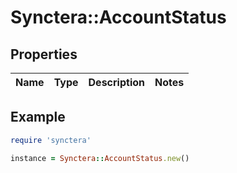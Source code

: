 # Synctera::AccountStatus

## Properties

| Name | Type | Description | Notes |
| ---- | ---- | ----------- | ----- |

## Example

```ruby
require 'synctera'

instance = Synctera::AccountStatus.new()
```

